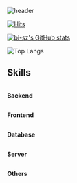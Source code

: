![header](https://capsule-render.vercel.app/api?type=waving&height=300&color=timeGradient&text=hwiVeloper&section=header&reversal=false&textBg=false&desc=Web%20/%20Backend%20Developer&rotate=0&fontAlignY=50&descAlign=50&descAlignY=65)

[![Hits](https://hits.seeyoufarm.com/api/count/incr/badge.svg?url=https%3A%2F%2Fgithub.com%2Fhwiveloper&count_bg=%2369A1FF&title_bg=%23555555&icon=&icon_color=%23E7E7E7&title=visits&edge_flat=false)](https://hits.seeyoufarm.com)

[![bi-sz's GitHub stats](https://github-readme-stats.vercel.app/api?username=hwiVeloper&include_all_commits=true&show_icons=true&theme=tokyonight)](https://github.com/hwiVeloper/github-readme-stats)

![Top Langs](https://github-readme-stats.vercel.app/api/top-langs/?username=hwiVeloper&layout=compact)

## Skills
<div style="display:flex; flex-direction:column; align-items:flex-start;">
  <!-- Backend -->
  <p>
    <strong>Backend</strong>
  </p>
  <div>
<!--     <img src="https://img.shields.io/badge/Java-007396?style=for-the-badge&logo=Java&logoColor=white">  -->
<!--     <img src="https://img.shields.io/badge/Spring Boot-6DB33F?style=for-the-badge&logo=spring boot&logoColor=white">  -->
  </div>
  <!-- Frontend -->
  <p>
    <strong>Frontend</strong>
  </p>
  <div>
<!--   <img src="https://img.shields.io/badge/html5-E34F26?style=flat-square&logo=html5&logoColor=white">  -->
<!--   <img src="https://img.shields.io/badge/css-1572B6?style=flat-square&logo=css3&logoColor=white">  -->
<!--   <img src="https://img.shields.io/badge/javascript-F7DF1E?style=flat-square&logo=javascript&logoColor=black">  -->
<!--   <img src="https://img.shields.io/badge/bootstrap-7952B3?style=flat-square&logo=bootstrap&logoColor=white"> -->
  </div>
  <!-- Database -->
  <p>
    <strong>Database</strong>
  </p>
  <div>
<!--   <img src="https://img.shields.io/badge/oracle-F80000?style=for-the-badge&logo=oracle&logoColor=white">  -->
<!--   <img src="https://img.shields.io/badge/mysql-4479A1?style=for-the-badge&logo=mysql&logoColor=white">  -->
<!--   <img src="https://img.shields.io/badge/firebase-FFCA28?style=for-the-badge&logo=firebase&logoColor=white"> -->
  </div>
  <!-- Server -->
  <p>
    <strong>Server</strong>
  </p>
  <div>
<!--   <img src="https://img.shields.io/badge/linux-FCC624?style=for-the-badge&logo=linux&logoColor=black">  -->
<!--   <img src="https://img.shields.io/badge/apache tomcat-F8DC75?style=for-the-badge&logo=apachetomcat&logoColor=black"> -->
<!--   <img src="https://img.shields.io/badge/Amazon AWS-232F3E?style=for-the-badge&logo=amazon aws&logoColor=white">  -->
  </div>
  
  <!-- Others -->
  <p><strong>Others</strong></p>
  <div>
<!--   <img src="https://img.shields.io/badge/Kotlin-7F52FF?style=flat-square&logo=kotlin&logoColor=white"> -->
<!--   <img src="https://img.shields.io/badge/Andoid Studio-3DDC84?style=flat-square&logo=android studio&logoColor=white"> -->
<!--   <img src="https://img.shields.io/badge/python-3776AB?style=flat-square&logo=python&logoColor=white">  -->
  </div><br>
</div>
